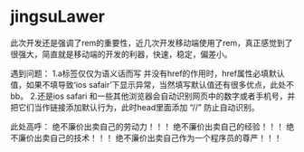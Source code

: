 # jingsuLawer

此次开发还是强调了rem的重要性，近几次开发移动端使用了rem，真正感觉到了 很强大，简直就是移动端的开发的利器，快速，稳定，偏差小。

遇到问题：
  1.a标签仅仅为语义话而写 并没有href的作用时，href属性必填默认值，如果不填导致‘ios safair’下显示异常，当然填写默认值还有很多优点，此处不bb。
  2.还是ios safari 和一些其他浏览器会自动识别网页中的数字或者手机号，并把它们当作链接添加默认行为，此时head里面添加 “/<meta name="format-detection" content="telephone=no" />/” 防止自动识别。
  
  
  
 
此处高呼：
  绝不廉价出卖自己的劳动力！！！
  绝不廉价出卖自己的经验！！！
  绝不廉价出卖自己的技术！！！
  绝不廉价出卖自己作为一个程序员的尊严！！！
               
  
